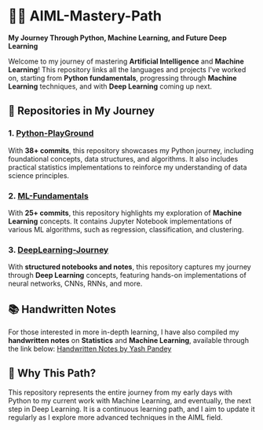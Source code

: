 # 🤖🧠 AIML-Mastery-Path

**My Journey Through Python, Machine Learning, and Future Deep Learning**

Welcome to my journey of mastering **Artificial Intelligence** and **Machine Learning**! This repository links all the languages and projects I've worked on, starting from **Python fundamentals**, progressing through **Machine Learning** techniques, and with **Deep Learning** coming up next.

## 📂 Repositories in My Journey

### 1. [**Python-PlayGround**](https://github.com/YashPandey1405/Python-Playground)

With **38+ commits**, this repository showcases my Python journey, including foundational concepts, data structures, and algorithms. It also includes practical statistics implementations to reinforce my understanding of data science principles.

### 2. [**ML-Fundamentals**](https://github.com/YashPandey1405/ML-Fundamentals)

With **25+ commits**, this repository highlights my exploration of **Machine Learning** concepts. It contains Jupyter Notebook implementations of various ML algorithms, such as regression, classification, and clustering.

### 3. [**DeepLearning-Journey**](https://github.com/YashPandey1405/DeepLearning-Journey)

With **structured notebooks and notes**, this repository captures my journey through **Deep Learning** concepts, featuring hands-on implementations of neural networks, CNNs, RNNs, and more.

## 📚 Handwritten Notes

For those interested in more in-depth learning, I have also compiled my **handwritten notes** on **Statistics** and **Machine Learning**, available through the link below:
[Handwritten Notes by Yash Pandey](https://drive.google.com/drive/folders/1Q9vvwE4wyD5dRUSHjS582swdY76ytd6o)

## 🔗 Why This Path?

This repository represents the entire journey from my early days with Python to my current work with Machine Learning, and eventually, the next step in Deep Learning. It is a continuous learning path, and I aim to update it regularly as I explore more advanced techniques in the AIML field.
